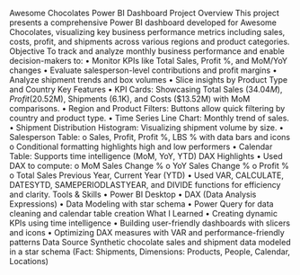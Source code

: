 Awesome Chocolates Power BI Dashboard
Project Overview
This project presents a comprehensive Power BI dashboard developed for Awesome Chocolates, visualizing key business performance metrics including sales, costs, profit, and shipments across various regions and product categories.
 Objective
To track and analyze monthly business performance and enable decision-makers to:
•	Monitor KPIs like Total Sales, Profit %, and MoM/YoY changes
•	Evaluate salesperson-level contributions and profit margins
•	Analyze shipment trends and box volumes
•	Slice insights by Product Type and Country
Key Features
•	KPI Cards: Showcasing Total Sales ($34.04M), Profit ($20.52M), Shipments (6.1K), and Costs ($13.52M) with MoM comparisons.
•	Region and Product Filters: Buttons allow quick filtering by country and product type.
•	Time Series Line Chart: Monthly trend of sales.
•	Shipment Distribution Histogram: Visualizing shipment volume by size.
•	Salesperson Table:
o	Sales, Profit, Profit %, LBS % with data bars and icons
o	Conditional formatting highlights high and low performers
•	Calendar Table: Supports time intelligence (MoM, YoY, YTD)
DAX Highlights
•	Used DAX to compute:
o	MoM Sales Change %
o	YoY Sales Change %
o	Profit %
o	Total Sales Previous Year, Current Year (YTD)
•	Used VAR, CALCULATE, DATESYTD, SAMEPERIODLASTYEAR, and DIVIDE functions for efficiency and clarity.
Tools & Skills
•	Power BI Desktop
•	DAX (Data Analysis Expressions)
•	Data Modeling with star schema
•	Power Query for data cleaning and calendar table creation
What I Learned
•	Creating dynamic KPIs using time intelligence
•	Building user-friendly dashboards with slicers and icons
•	Optimizing DAX measures with VAR and performance-friendly patterns
Data Source
Synthetic chocolate sales and shipment data modeled in a star schema (Fact: Shipments, Dimensions: Products, People, Calendar, Locations)


